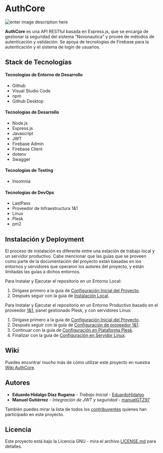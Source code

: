 # AuthCore

![enter image description here](https://lh3.googleusercontent.com/Rp4QCiefxYHUTYCUkJ1XX6UBDX7sf2lUE76DzhiAn40fSZ_QFyZiGvUcNBo1WB5OuzdwyMC-WHI)

**AuthCore** es una API RESTful basada en Express.js, que se encarga de gestionar la seguridad del sistema "Novonautica" y provee de métodos de autenticación y validación. Se apoya de tecnologías de Firebase para la autenticación y el sistema de login de usuarios.

## Stack de Tecnologías

#### Tecnologías de Entorno de Desarrollo

- Github
- Visual Studio Code
- npm
- Github Desktop

#### Tecnologías de Desarrollo

- Node.js
- Express.js
- Javascript
- JWT
- Firebase Admin
- Firebase Client
- dotenv
- Swagger

#### Tecnologías de Testing

- Insomnia

#### Tecnologías de DevOps

- LastPass
- Proveedor de Infraestructura 1&1
- Linux
- Plesk
- pm2

## Instalación y Deployment

El proceso de instalación es diferente entre una estación de trabajo local y un servidor productivo. Cabe mencionar que las guías que se proveen como parte de la documentación del proyecto están basadas en los entornos y servidores que operaron los autores del proyecto, y están limitadas las guías a dichos entornos.

Para Instalar y Ejecutar el repositorio en un Entorno Local:

1. Dirígase primero a la guía de [Configuración Inicial del Proyecto](https://github.com/MarinaVVsoftware/AuthCore/wiki/Configuraci%C3%B3n-Inicial-del-Proyecto).
2. Después seguir con la guia de [Instalación Local](https://github.com/MarinaVVsoftware/AuthCore/wiki/Instalaci%C3%B3n-Local).

Para Instalar y Ejecutar el repositorio en un Entorno Productivo basado en el proveedor [1&1](https://www.ionos.mx/), panel gestionado Plesk, y con servidores Linux:

1. Dirígase primero a la guía de [Configuración Inicial del Proyecto](https://github.com/MarinaVVsoftware/AuthCore/wiki/Configuraci%C3%B3n-Inicial-del-Proyecto).
2. Después seguir con la guía de [Configuración de proveedor 1&1](https://github.com/MarinaVVsoftware/AuthCore/wiki/Configuraci%C3%B3n-de-proveedor-1&1).
3. Continuar con la guía de [Configuración en Plataforma Plesk](https://github.com/MarinaVVsoftware/AuthCore/wiki/Configuraci%C3%B3n-en-Plataforma-Plesk).
4. Finalizar con la guía de [Configuración en Servidor Linux](https://github.com/MarinaVVsoftware/AuthCore/wiki/Configuraci%C3%B3n-en-Servidor-Linux).

## Wiki

Puedes encontrar mucho más de cómo utilizar este proyecto en nuestra [Wiki AuthCore](https://github.com/MarinaVVsoftware/AuthCore/wiki).

## Autores

- **Eduardo Hidalgo Díaz Rugama** - _Trabajo Inicial_ - [EduardoHidalgo](https://github.com/EduardoHidalgo)
- **Manuel Gutiérrez** - _Integración de JWT y seguridad_ - [manuelGTZ97](https://github.com/manuelGTZ97)

También puedes mirar la lista de todos los [contribuyentes](https://github.com/MarinaVVsoftware/AuthCore/graphs/contributors) quíenes han participado en este proyecto.

## Licencia

Este proyecto está bajo la Licencia GNU - mira el archivo [LICENSE.md](https://github.com/MarinaVVsoftware/AuthCore/blob/master/LICENSE) para detalles.
